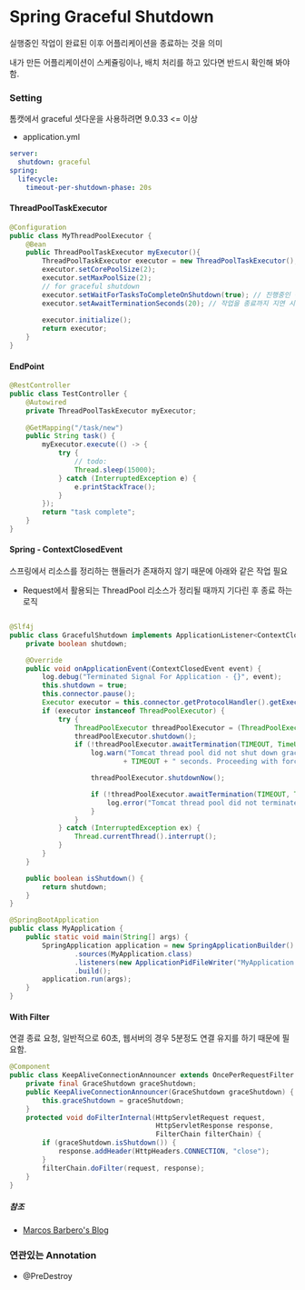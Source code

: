 # Spring Graceful Shutdown
실행중인 작업이 완료된 이후 어플리케이션을 종료하는 것을 의미

내가 만든 어플리케이션이 스케쥴링이나, 배치 처리를 하고 있다면 반드시 확인해 봐야 함.

### Setting
톰캣에서 graceful 셧다운을 사용하려면 9.0.33 <= 이상
* application.yml
```yaml
server:
  shutdown: graceful
spring:
  lifecycle:
    timeout-per-shutdown-phase: 20s
```
#### ThreadPoolTaskExecutor
```java
@Configuration
public class MyThreadPoolExecutor {
    @Bean
    public ThreadPoolTaskExecutor myExecutor(){
        ThreadPoolTaskExecutor executor = new ThreadPoolTaskExecutor();
        executor.setCorePoolSize(2);
        executor.setMaxPoolSize(2);
        // for graceful shutdown
        executor.setWaitForTasksToCompleteOnShutdown(true); // 진행중인 작업이 완료된 후 Thread 종료 
        executor.setAwaitTerminationSeconds(20); // 작업을 종료까지 지연 시간 설정
        
        executor.initialize();
        return executor;
    }
}
```
#### EndPoint
```java
@RestController
public class TestController {
    @Autowired
    private ThreadPoolTaskExecutor myExecutor;
    
    @GetMapping("/task/new")
    public String task() {
        myExecutor.execute(() -> {
            try {
                // todo: 
                Thread.sleep(15000);
            } catch (InterruptedException e) {
                e.printStackTrace();
            }
        });
        return "task complete";
    }
}
```
#### Spring - ContextClosedEvent
스프링에서 리소스를 정리하는 핸들러가 존재하지 않기 때문에 아래와 같은 작업 필요
* Request에서 활용되는 ThreadPool 리소스가 정리될 때까지 기다린 후 종료 하는 로직

```java

@Slf4j
public class GracefulShutdown implements ApplicationListener<ContextClosedEvent> {
    private boolean shutdown;

    @Override
    public void onApplicationEvent(ContextClosedEvent event) {
        log.debug("Terminated Signal For Application - {}", event);
        this.shutdown = true;
        this.connector.pause();
        Executor executor = this.connector.getProtocolHandler().getExecutor();
        if (executor instanceof ThreadPoolExecutor) {
            try {
                ThreadPoolExecutor threadPoolExecutor = (ThreadPoolExecutor) executor;
                threadPoolExecutor.shutdown();
                if (!threadPoolExecutor.awaitTermination(TIMEOUT, TimeUnit.SECONDS)) {
                    log.warn("Tomcat thread pool did not shut down gracefully within "
                            + TIMEOUT + " seconds. Proceeding with forceful shutdown");

                    threadPoolExecutor.shutdownNow();

                    if (!threadPoolExecutor.awaitTermination(TIMEOUT, TimeUnit.SECONDS)) {
                        log.error("Tomcat thread pool did not terminate");
                    }
                }
            } catch (InterruptedException ex) {
                Thread.currentThread().interrupt();
            }
        }
    }

    public boolean isShutdown() {
        return shutdown;
    }
}

@SpringBootApplication
public class MyApplication {
    public static void main(String[] args) {
        SpringApplication application = new SpringApplicationBuilder()
                .sources(MyApplication.class)
                .listeners(new ApplicationPidFileWriter("MyApplication.pid"))
                .build();
        application.run(args);
    }
}
```
#### With Filter
연결 종료 요청, 일반적으로 60초, 웹서버의 경우 5분정도 연결 유지를 하기 때문에 필요함.
```java
@Component
public class KeepAliveConnectionAnnouncer extends OncePerRequestFilter {
    private final GraceShutdown graceShutdown;
    public KeepAliveConnectionAnnouncer(GraceShutdown graceShutdown) {
        this.graceShutdown = graceShutdown;
    }
    protected void doFilterInternal(HttpServletRequest request,
                                    HttpServletResponse response,
                                    FilterChain filterChain) {
        if (graceShutdown.isShutdown()) {
            response.addHeader(HttpHeaders.CONNECTION, "close");
        }
        filterChain.doFilter(request, response);
    }
}
```
##### 참조
* [Marcos Barbero's Blog](http://blog.marcosbarbero.com/graceful-shutdown-spring-boot-apps/)
### 연관있는 Annotation
* @PreDestroy